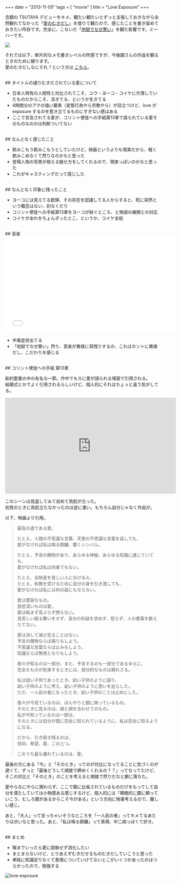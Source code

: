+++
date = "2013-11-05"
tags = [ "movie" ]
title = "Love Exposure"
+++

念願の TSUTAYA デビューをキメ、観たい観たいとずっと主張しておきながら全然観れてなかった「[愛のむきだし](http://www.phantom-film.jp/library/site/ainomukidashi)」を借りて観たので、感じたことを書き留めておきたい所存です。完全に、こないだ「[地獄でなぜ悪い](http://play-in-hell.com)」を観た影響です。ミーハーです。

<a href="http://www.amazon.co.jp/gp/product/B002AE5A7M/ref=as_li_ss_il?ie=UTF8&camp=247&creative=7399&creativeASIN=B002AE5A7M&linkCode=as2&tag=k1ch1-22"><img border="0" src="https://ws-fe.amazon-adsystem.com/widgets/q?_encoding=UTF8&ASIN=B002AE5A7M&Format=_SL250_&ID=AsinImage&MarketPlace=JP&ServiceVersion=20070822&WS=1&tag=k1ch1-22" ></a><img src="https://ir-jp.amazon-adsystem.com/e/ir?t=k1ch1-22&l=as2&o=9&a=B002AE5A7M" width="1" height="1" border="0" alt="" style="border:none !important; margin:0px !important;" />

<!--more-->

それでは以下、断片的なメモ書きレベルの所感ですが、今後園さんの作品を観るときのために綴ります。  
愛のむきだしなにそれ？という方は [こちら](http://ja.wikipedia.org/wiki/%E6%84%9B%E3%81%AE%E3%82%80%E3%81%8D%E3%81%A0%E3%81%97)。

<br />
## タイトルの通りむきだされている愛について

* 日本人特有の人間性と対比されてこそ、ユウ・ヨーコ・コイケに欠落していたものだからこそ、活きてる、というか生きてる
* 4時間分のアクの強い要素（変態行為やら宗教やら）が目立つけど、love が exposure するのを惹き立てるものにすぎない感はある
* ここで言及されてる愛が、コリント使徒への手紙第13章で語られている愛そのものなのかは判断ついてない

<br />
## なんとなく感じたこと

* 飲みこもう飲みこもうとしていたけど、映画というよりも現実だから、軽く飲みこめなくて然りなのかもと思った
* 登場人物の背景が視える魅せ方をしてくれるので、現実っぽいのかなと思った
* これがキャスティングだって感じした

<br />
## なんとなく印象に残ったこと

* ヨーコには見えてる銃弾、その存在を認識してる人からすると、死に突然という概念はない、的なくだり
* コリント使徒への手紙第13章をヨーコが紡ぐところ、と物語の展開との対応
* コイケがあれをちょんぎったとこ、というか、コイケ全般

<br />
## 音楽

<div class="max-width-content">
<iframe width="560" height="315" src="//www.youtube.com/embed/mKUhq7SYouA" frameborder="0" allowfullscreen></iframe>
</div>

*  中毒症状出てる
* 「地獄でなぜ悪い」然り、音楽が異様に耳残りするの、これはホントに異様だし、こだわりを感じる

<br />
## コリント使徒への手紙 第13章

新約聖書の中の有名な一節。作中でもろに愛が語られる場面で引用される。  
結婚式とかでよく引用されるらしいけど、個人的にそれはちょっと違う気がしてる。

<div class="max-width-content">
<iframe width="560" height="315" src="https://www.youtube.com/embed/EE5f9xUEqvE" frameborder="0" allowfullscreen></iframe>
</div>

このシーンは見返してみて初めて鳥肌が立った。  
初見のときに鳥肌立たなかったのは逆に凄い。もちろん自分じゃなく作品が。

以下、映画より引用。

> 最高の道である愛。
>
> たとえ、人間の不思議な言葉、天使の不思議な言葉を話しても、  
> 愛がなければ私は鳴る銅鑼、響くシンバル。
>
> たとえ、予言の賜物があり、あらゆる神秘、あらゆる知識に通じていても、  
> 愛がなければ私は何者でもない。
>
> たとえ、全財産を貧しい人に分け与え、  
> たとえ、称賛を受けるために自分の身を引き渡しても、  
> 愛がなければ私には何の益にもならない。
>
> 愛は寛容なもの。  
> 慈悲深いものは愛。  
> 愛は妬まず高ぶらず誇らない。  
> 見苦しい振る舞いをせず、自分の利益を求めず、怒らず、人の悪事を数えたてない。
>
> 愛は決して滅び去ることはない。  
> 予言の賜物ならば廃りもしよう。  
> 不思議な言葉ならば止みもしよう。  
> 知識ならば無用となりもしよう。
>
> 我々が知るのは一部分、また、予言するのも一部分であるゆえに、  
> 完全なものが到来するときには、部分的なものは廃れさる。
>
> 私は幼い子供であったとき、幼い子供のように語り、  
> 幼い子供のように考え、幼い子供のように思いを巡らした。  
> ただ、一人前の者になったとき、幼い子供のことは止めにした。
>
> 我々が今見ているのは、ぼんやりと鏡に映っているもの。  
> そのときに見るのは、顔と顔を合わせてのもの。  
> 私が今知っているのは一部分。  
> そのときには自分が既に完全に知られているように、私は完全に知るようになる。
>
> だから、引き続き残るのは、  
> 信仰、希望、愛、この三つ。
>
> このうち最も優れているのは、愛。

最後の方にある「今」と「そのとき」ってのが対比になってることに気づくのが遅くて、ずっと「最後どうして順接で締めくくれるの？？」ってなってたけど、そこの対比と「そのとき」のことを考えると順接で然りだなと腑に落ちた。

愛やらなにやらに関わらず、ここで鏡に比喩されているものだけをもってして自分を満たしていては小物感ある感じするけど、個人的には「積極的に鏡に頼っていこう、むしろ鏡があるからこそ今がある」という方向に物事考えるので、難しい感じ。

あと、「大人」って言っちゃいそうなところを「一人前の者」ってキメてるあたりは渋いなと思った。あと、「私は鳴る銅鑼」って表現、中二病っぽくて好き。

<br />
## まとめ

* 喉までいったら愛に固執せず消化したい
* まとまらないけど、とりあえずむきだせるものむきだしていこうと思った
* 単純に知識足りなくて表現についていけてないとこがいくつかあったのはつらかったので、勉強する

![love exposure](/img/entry/love_exposure.jpg)
